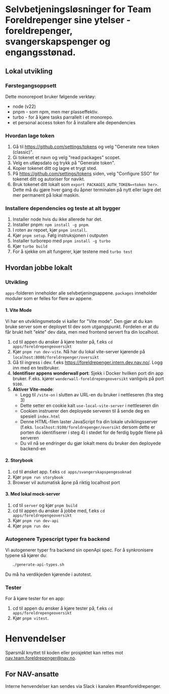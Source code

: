 # Selvbetjeningsløsninger for Team Foreldrepenger sine ytelser - foreldrepenger, svangerskapspenger og engangsstønad.

## Lokal utvikling

### Førstegangsoppsett

Dette monorepoet bruker følgende verktøy:

- node (v22)
- pnpm - som npm, men mer plasseffektiv.
- turbo - for å kjøre tasks parrallelt i et monorepo.
- et personal access token for å installere alle dependencies

### Hvordan lage token

1. Gå til https://github.com/settings/tokens og velg "Generate new token (classic)".
2. Gi tokenet et navn og velg "read:packages" scopet.
3. Velg en utløpsdato og trykk på "Generate token".
4. Kopier tokenet ditt og lagre et trygt sted.
5. På https://github.com/settings/tokens siden, velg "Configure SSO" for tokenet ditt og autoriser for navikt.
6. Bruk tokenet ditt lokalt som `export PACKAGES_AUTH_TOKEN=<token her>`. Dette må du gjøre hver gang du åpner terminalen på nytt eller lagre det mer permanent på lokal maskin.

### Installere dependencies og teste at alt bygger

1. Installer node hvis du ikke allerede har det.
2. Installer pnpm: `npm install -g pnpm`.
3. I roten av repoet, kjør `pnpm install`.
4. Kjør `pnpm setup`. Følg instruksjonen i outputen
5. Installer turborepo med `pnpm install -g turbo`
6. Kjør `turbo build`
7. For å sjekke om alt fungerer, kjør testene med `turbo test`

## Hvordan jobbe lokalt

### Utvikling

`apps`-folderen inneholder alle selvbetjeningsappene. `packages` inneholder moduler som er felles for flere av appene.

#### 1. Vite Mode

Vi har en utviklingsmetode vi kaller for "Vite mode".
Den gjør at du kan bruke server som er deployet til dev som utgangspunkt.
Fordelen er at du får brukt helt "ekte" dev data, men med frontend servert fra din localhost.

1. cd til appen du ønsker å kjøre tester på, f.eks `cd apps/foreldrepengeoversikt`
2. Kjør `pnpm run dev-vite`. Nå har du lokal vite-server kjørende på `localhost:8080/foreldrepenger/oversikt`
3. Gå til ingress i dev. f.eks https://foreldrepenger.intern.dev.nav.no/. Logg inn med en testbruker.
4. **Identifiser appens wonderwall port**:
   Sjekk i Docker hvilken port din app bruker. F.eks. kjører `wonderwall-foreldrepengeoversikt` vanligvis på port `9100`.
5. **Aktiver Vite-mode**:
    - Legg til `/vite-on` i slutten av URL-en du bruker i nettleseren (fra steg 3)
    - Dette setter en cookie kalt `use-local-vite-server` i nettleseren din
    - Cookien instruerer den deployede serveren til å sende deg en spesiell `index.html`
    - Denne HTML-filen laster JavaScript fra din lokale utviklingsserver (f.eks. `localhost:9100/foreldrepenger/oversikt` dersom dette er porten du identifiserer i steg 4) i stedet for de ferdig bygde filene på serveren
    - Du vil nå se endringer du gjør lokalt mens du bruker den deployede backend-en

#### 2. Storybook

1. cd til ønsket app. f.eks `cd apps/svangerskapspengesoknad`
2. Kjør `pnpm run storybook`
3. Browser vil automatisk åpne på riktig localhost port

#### 3. Med lokal mock-server

1. cd til `server` og kjør `pnpm build`
2. cd til appen du ønsker å jobbe med, f.eks `cd apps/foreldrepengeoversikt`
3. Kjør `pnpm run dev-api`
4. Kjør `pnpm run dev`


### Autogenere Typescript typer fra backend

Vi autogenerer typer fra backend sin openApi spec. For å synkronisere typene så kjører du:
```bash
   ./generate-api-types.sh 
```
Du må ha verdikjeden kjørende i autotest.

### Tester

For å kjøre tester for en app:

1. cd til appen du ønsker å kjøre tester på, f.eks `cd apps/foreldrepengeoversikt`
2. Kjør `pnpm vitest`.

# Henvendelser

Spørsmål knyttet til koden eller prosjektet kan rettes mot nav.team.foreldrepenger@nav.no.

## For NAV-ansatte

Interne henvendelser kan sendes via Slack i kanalen #teamforeldrepenger.
